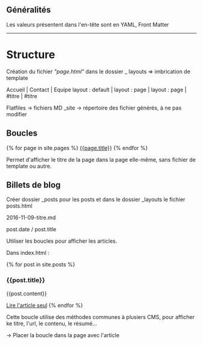 ## Généralités

Les valeurs présentent dans l'en-tête sont en YAML, Front Matter

---

# Structure

Création du fichier _"page.html"_ dans le dossier _ layouts => imbrication de template

 Accueil | Contact | Equipe
 layout : default | layout : page | layout : page
  | #titre | #titre
 
 Flatfiles -> fichiers MD
 _site -> répertoire des fichier générés, à ne pas modifier
 
 
 ## Boucles
 
 {% for page in site.pages %}
  <a href="page.url">{{page.title}}</a>
 {% endfor %}
 
 Permet d'afficher le titre de la page dans la page elle-même, sans fichier de template ou autre.
 
 
 ## Billets de blog
 
 Créer dossier _posts pour les posts et dans le dossier _layouts le fichier posts.html
 
 2016-11-09-titre.md
 
 post.date / post.title
 
 
 Utiliser les boucles pour afficher les articles.
 
 
 Dans index.html :
 
 {% for post in site.posts %}
  <h3>{{post.title}}</h3>
  <p>{{post.content}}</p>
  <a href="{{post.url}}">Lire l'article seul</a>
 {% endfor %}
 
 
 Cette boucle utilise des méthodes communes à plusiers CMS, pour afficher ke titre, l'url, le contenu, le résumé...
 
 -> Placer la boucle dans la page avec l'article

